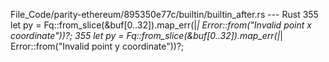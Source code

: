 File_Code/parity-ethereum/895350e77c/builtin/builtin_after.rs --- Rust
355         let py = Fq::from_slice(&buf[0..32]).map_err(|_| Error::from("Invalid point x coordinate"))?;                                                    355         let py = Fq::from_slice(&buf[0..32]).map_err(|_| Error::from("Invalid point y coordinate"))?;

